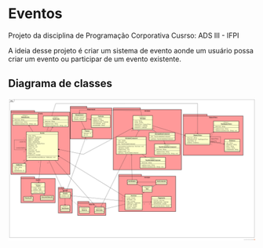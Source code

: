 # Eventos
Projeto da disciplina de Programação Corporativa
Cusrso: ADS III - IFPI


A ideia desse projeto é criar um sistema de evento aonde um usuário possa
criar um evento ou participar de um evento existente.

## Diagrama de classes

![Diagrama de classes](https://github.com/luizamffn/Eventos_v2/blob/master/EventoClassDiagram.png)


